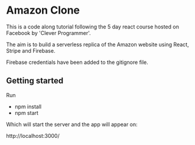 # Amazon Clone

This is a code along tutorial following the 5 day react course hosted on Facebook by 'Clever Programmer'.

The aim is to build a serverless replica of the Amazon website using React, Stripe and Firebase.

Firebase credentials have been added to the gitignore file.

## Getting started

Run

- npm install
- npm start

Which will start the server and the app will appear on:

http://localhost:3000/
